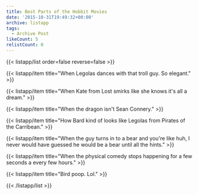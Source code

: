 ```yaml
---
title: Best Parts of the Hobbit Movies
date: '2015-10-31T19:49:32+00:00'
archive: listapp
tags: 
  - Archive Post
likeCount: 5
relistCount: 0
---
```



{{< listapp/list order=false reverse=false >}}

   {{< listapp/item title="When Legolas dances with that troll guy. So elegant." >}}

   {{< listapp/item title="When Kate from Lost smirks like she knows it's all a dream." >}}

   {{< listapp/item title="When the dragon isn't Sean Connery." >}}

   {{< listapp/item title="How Bard kind of looks like Legolas from Pirates of the Carribean." >}}

   {{< listapp/item title="When the guy turns in to a bear and you're like huh, I never would have guessed he would be a bear until all the hints." >}}

   {{< listapp/item title="When the physical comedy stops happening for a few seconds a every few hours." >}}

   {{< listapp/item title="Bird poop. Lol." >}}

{{< /listapp/list >}}
